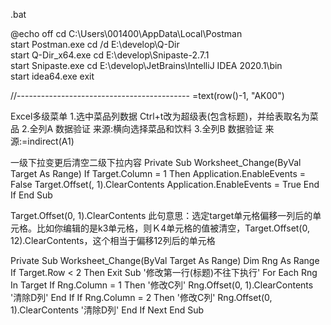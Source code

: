 .bat

@echo off
cd C:\Users\001400\AppData\Local\Postman\
start Postman.exe
cd /d E:\develop\Q-Dir\
start Q-Dir_x64.exe
cd E:\develop\Snipaste-2.7.1\
start Snipaste.exe
cd E:\develop\JetBrains\IntelliJ IDEA 2020.1\bin\
start idea64.exe
exit

//-------------------------------------------
=text(row()-1, "AK00")

Excel多级菜单
1.选中菜品列数据 Ctrl+t改为超级表(包含标题)，并给表取名为菜品
2.全列A 数据验证 来源:横向选择菜品和饮料
3.全列B 数据验证 来源:=indirect(A1)

一级下拉变更后清空二级下拉内容
Private Sub Worksheet_Change(ByVal Target As Range)
If Target.Column = 1 Then
    Application.EnableEvents = False
        Target.Offset(, 1).ClearContents
    Application.EnableEvents = True
End If
End Sub


Target.Offset(0, 1).ClearContents 此句意思：选定target单元格偏移一列后的单元格。比如你编辑的是k3单元格，则Ｋ4单元格的值被清空，Target.Offset(0, 12).ClearContents，这个相当于偏移12列后的单元格

Private Sub Worksheet_Change(ByVal Target As Range)
Dim Rng As Range
If Target.Row < 2 Then Exit Sub '修改第一行(标题)不往下执行'
    For Each Rng In Target
        If Rng.Column = 1 Then '修改C列'
            Rng.Offset(0, 1).ClearContents '清除D列'
        End If
        If Rng.Column = 2 Then '修改C列'
            Rng.Offset(0, 1).ClearContents '清除D列'
        End If
    Next
End Sub
